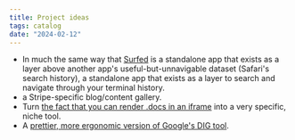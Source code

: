 ```yaml
---
title: Project ideas
tags: catalog
date: "2024-02-12"
---
```


- In much the same way that [Surfed](https://surfed.app/) is a standalone app that exists as a layer above another app's useful-but-unnavigable dataset (Safari's search history), a standalone app that exists as a layer to search and navigate through your terminal history.
- a Stripe-specific blog/content gallery.
- Turn [the fact that you can render .docs in an iframe](https://jsfiddle.net/gcuzq343/) into a very specific, niche tool.
- A [prettier, more ergonomic version of Google's DIG tool](https://dns-lookup.jvns.ca/#buttondown.com%7Call-the-records).
